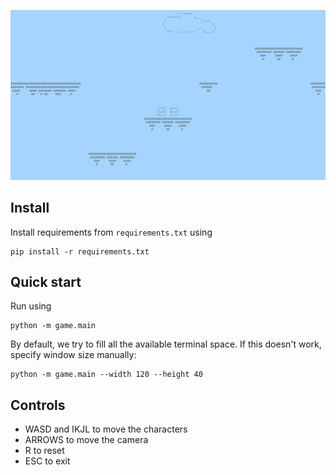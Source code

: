 ![cover](images/cover.png)

## Install

Install requirements from `requirements.txt` using

```
pip install -r requirements.txt
```

## Quick start

Run using

```
python -m game.main
```

By default, we try to fill all the available terminal space.
If this doesn't work, specify window size manually:

```
python -m game.main --width 120 --height 40
```

## Controls

* WASD and IKJL to move the characters
* ARROWS to move the camera
* R to reset
* ESC to exit